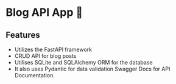 # Blog API App 🚀

## Features
- Utilizes the FastAPI framework
- CRUD API for blog posts
-  Utilises SQLite and SQLAlchemy ORM for the database 
-  It also uses Pydantic for data validation Swagger Docs for API Documentation.
